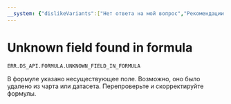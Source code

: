 ```yaml
---
__system: {"dislikeVariants":["Нет ответа на мой вопрос","Рекомендации не помогли","Содержание не соответствует заголовку","Другое"]}
---
```

# Unknown field found in formula

`ERR.DS_API.FORMULA.UNKNOWN_FIELD_IN_FORMULA`

В формуле указано несуществующее поле.
Возможно, оно было удалено из чарта или датасета.
Перепроверьте и скорректируйте формулы.
